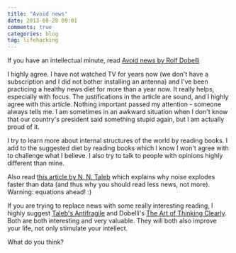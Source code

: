 ```yaml
---
title: "Avoid news"
date: 2013-08-28 09:01
comments: true
categories: blog
tag: lifehacking
---
```


If you have an intellectual minute, read [Avoid news by Rolf Dobelli](http://dobelli.com/wp-content/uploads/2010/08/Avoid_News_Part1_TEXT.pdf)

I highly agree. I have not watched TV for years now (we don't have
a subscription and I did not bother installing an antenna) and I've
been practicing a healthy news diet for
more than a year now. It really helps, especially with focus. The
justifications in the article are sound, and I highly agree with this article. Nothing
important passed my attention - someone always tells me. I am sometimes in
an awkward situation when I don't know that our country's president
said something stupid again, but I am actually proud of it.

I try to learn more about internal structures of the world by reading books. I
add to the suggested diet by reading books which I know I won't
agree with to challenge what I believe. I also try to talk to people with
opinions highly different than mine.

Also read [this article by N. N. Taleb](http://ow.ly/og9KM) which explains
why noise explodes faster than data (and thus why you should read less news,
not more). Warning: equations ahead! :)

If you are trying to replace news with some really interesting reading,
I highly suggest [Taleb's Antifragile](https://en.wikipedia.org/wiki/Antifragile:_Things_That_Gain_from_Disorder)
and Dobelli's [The Art of Thinking Clearly](http://www.dobelli.com/). Both
are both interesting and very valuable. They will both also improve your
life, not only stimulate your intellect.

What do you think?

